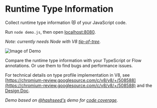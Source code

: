 
# Runtime Type Information

Collect runtime type information 😻 of your JavaScript code.

Run `node demo.js`, then open [localhost:8080](http://localhost:8080). 

*Note: currently needs Node with V8 [tip-of-tree](https://github.com/v8/node).* 

![Image of Demo](https://raw.githubusercontent.com/fhinkel/type-profile/master/images/demo.png)

Compare the runtime type information with your TypeScript or Flow annotations. Or use 
them to find bugs and performance issues. 

For technical details on type profile implementation in V8, see [https://chromium-review.googlesource.com/c/v8/v8/+/508588](https://chromium-review.googlesource.com/c/v8/v8/+/508588) and the [Design Doc](https://docs.google.com/document/d/1JY7pUCAk8gegyi6UkIdln6j_AeJqQucZg92advaMJY4/edit?usp=sharing).

*Demo based on [@hashseed's](https://github.com/hashseed) demo for [code coverage](https://github.com/hashseed/node-coverage-demo).*
